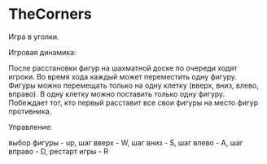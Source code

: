 # TheCorners

Игра в уголки.

Игровая динамика: 

После расстановки фигур на шахматной доске по очереди ходят игроки. 
Во время хода каждый может переместить одну фигуру. Фигуры можно перемещать только на одну клетку (вверх, вниз, влево, вправо). 
В одну клетку можно поставить только одну фигуру. Побеждает тот, кто первый расставит все свои фигуры на место фигур противника. 

Управление:

выбор фигуры - up, 
шаг вверх - W, 
шаг вниз - S, 
шаг влево - A, 
шаг вправо - D, 
рестарт игры - R
